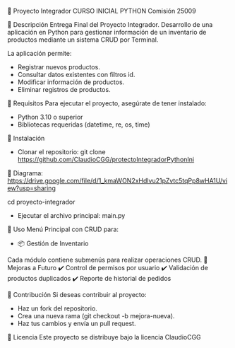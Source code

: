 📌 Proyecto Integrador CURSO INICIAL PYTHON Comisión 25009 

🔹 Descripción
Entrega Final del Proyecto Integrador. Desarrollo de una aplicación en Python para gestionar información de un inventario de productos mediante un sistema CRUD por Terminal.

La aplicación permite:
- Registrar nuevos productos.
- Consultar datos existentes con filtros id.
- Modificar información de productos.
- Eliminar registros de productos.


🔹 Requisitos
Para ejecutar el proyecto, asegúrate de tener instalado:
- Python 3.10 o superior
- Bibliotecas requeridas (datetime, re, os, time)

🔹 Instalación
- Clonar el repositorio:
    git clone https://github.com/ClaudioCGG/protectoIntegradorPythonIni

🔹 Diagrama: https://drive.google.com/file/d/1_kmaWON2xHdlvu21pZvtc5tqPp8wHA1U/view?usp=sharing


cd proyecto-integrador
- Ejecutar el archivo principal:
        main.py

🔹 Uso
Menú Principal con CRUD para:
- 📦 Gestión de Inventario

Cada módulo contiene submenús para realizar operaciones CRUD.
🔹 Mejoras a Futuro
✔️ Control de permisos por usuario
✔️ Validación de productos duplicados
✔️ Reporte de historial de pedidos

🔹 Contribución
Si deseas contribuir al proyecto:
- Haz un fork del repositorio.
- Crea una nueva rama (git checkout -b mejora-nueva).
- Haz tus cambios y envía un pull request.

🔹 Licencia
Este proyecto se distribuye bajo la licencia ClaudioCGG
